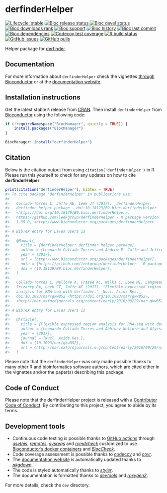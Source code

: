 
<!-- README.md is generated from README.Rmd. Please edit that file -->

# derfinderHelper

<!-- badges: start -->

[![Lifecycle:
stable](https://img.shields.io/badge/lifecycle-stable-brightgreen.svg)](https://lifecycle.r-lib.org/articles/stages.html#stable)
[![Bioc release
status](http://www.bioconductor.org/shields/build/release/bioc/derfinderHelper.svg)](https://bioconductor.org/checkResults/release/bioc-LATEST/derfinderHelper)
[![Bioc devel
status](http://www.bioconductor.org/shields/build/devel/bioc/derfinderHelper.svg)](https://bioconductor.org/checkResults/devel/bioc-LATEST/derfinderHelper)
[![Bioc downloads
rank](https://bioconductor.org/shields/downloads/release/derfinderHelper.svg)](http://bioconductor.org/packages/stats/bioc/derfinderHelper/)
[![Bioc
support](https://bioconductor.org/shields/posts/derfinderHelper.svg)](https://support.bioconductor.org/tag/derfinderHelper)
[![Bioc
history](https://bioconductor.org/shields/years-in-bioc/derfinderHelper.svg)](https://bioconductor.org/packages/release/bioc/html/derfinderHelper.html#since)
[![Bioc last
commit](https://bioconductor.org/shields/lastcommit/devel/bioc/derfinderHelper.svg)](http://bioconductor.org/checkResults/devel/bioc-LATEST/derfinderHelper/)
[![Bioc
dependencies](https://bioconductor.org/shields/dependencies/release/derfinderHelper.svg)](https://bioconductor.org/packages/release/bioc/html/derfinderHelper.html#since)
[![Codecov test
coverage](https://codecov.io/gh/leekgroup/derfinderHelper/branch/devel/graph/badge.svg)](https://codecov.io/gh/leekgroup/derfinderHelper?branch=devel)
[![R build
status](https://github.com/leekgroup/derfinderHelper/actions/workflows/check-bioc.yml/badge.svg)](https://github.com/leekgroup/derfinderHelper/actions/workflows/check-bioc.yml)
[![GitHub
issues](https://img.shields.io/github/issues/leekgroup/derfinderHelper)](https://github.com/leekgroup/derfinderHelper/issues)
[![GitHub
pulls](https://img.shields.io/github/issues-pr/leekgroup/derfinderHelper)](https://github.com/leekgroup/derfinderHelper/pulls)
<!-- badges: end -->

Helper package for
[derfinder](http://www.bioconductor.org/packages/derfinder).

## Documentation

For more information about `derfinderHelper` check the vignettes
[through Bioconductor](http://bioconductor.org/packages/derfinderHelper)
or at the [documentation
website](http://leekgroup.github.io/derfinderHelper).

## Installation instructions

Get the latest stable `R` release from
[CRAN](http://cran.r-project.org/). Then install `derfinderHelper` from
[Bioconductor](http://bioconductor.org/) using the following code:

``` r
if (!requireNamespace("BiocManager", quietly = TRUE)) {
    install.packages("BiocManager")
}

BiocManager::install("derfinderHelper")
```

## Citation

Below is the citation output from using `citation('derfinderHelper')` in
R. Please run this yourself to check for any updates on how to cite
**derfinderHelper**.

``` r
print(citation("derfinderHelper"), bibtex = TRUE)
#> To cite package 'derfinderHelper' in publications use:
#> 
#>   Collado-Torres L, Jaffe AE, Leek JT (2017). _derfinderHelper:
#>   derfinder helper package_. doi:10.18129/B9.bioc.derfinderHelper
#>   <https://doi.org/10.18129/B9.bioc.derfinderHelper>,
#>   https://github.com/leekgroup/derfinderHelper - R package version
#>   1.35.0, <http://www.bioconductor.org/packages/derfinderHelper>.
#> 
#> A BibTeX entry for LaTeX users is
#> 
#>   @Manual{,
#>     title = {derfinderHelper: derfinder helper package},
#>     author = {Leonardo Collado-Torres and Andrew E. Jaffe and Jeffrey T. Leek},
#>     year = {2017},
#>     url = {http://www.bioconductor.org/packages/derfinderHelper},
#>     note = {https://github.com/leekgroup/derfinderHelper - R package version 1.35.0},
#>     doi = {10.18129/B9.bioc.derfinderHelper},
#>   }
#> 
#>   Collado-Torres L, Nellore A, Frazee AC, Wilks C, Love MI, Langmead B,
#>   Irizarry RA, Leek JT, Jaffe AE (2017). "Flexible expressed region
#>   analysis for RNA-seq with derfinder." _Nucl. Acids Res._.
#>   doi:10.1093/nar/gkw852 <https://doi.org/10.1093/nar/gkw852>,
#>   <http://nar.oxfordjournals.org/content/early/2016/09/29/nar.gkw852>.
#> 
#> A BibTeX entry for LaTeX users is
#> 
#>   @Article{,
#>     title = {Flexible expressed region analysis for RNA-seq with derfinder},
#>     author = {Leonardo Collado-Torres and Abhinav Nellore and Alyssa C. Frazee and Christopher Wilks and Michael I. Love and Ben Langmead and Rafael A. Irizarry and Jeffrey T. Leek and Andrew E. Jaffe},
#>     year = {2017},
#>     journal = {Nucl. Acids Res.},
#>     doi = {10.1093/nar/gkw852},
#>     url = {http://nar.oxfordjournals.org/content/early/2016/09/29/nar.gkw852},
#>   }
```

Please note that the `derfinderHelper` was only made possible thanks to
many other R and bioinformatics software authors, which are cited either
in the vignettes and/or the paper(s) describing this package.

## Code of Conduct

Please note that the derfinderHelper project is released with a
[Contributor Code of
Conduct](https://contributor-covenant.org/version/2/0/CODE_OF_CONDUCT.html).
By contributing to this project, you agree to abide by its terms.

## Development tools

- Continuous code testing is possible thanks to [GitHub
  actions](https://www.tidyverse.org/blog/2020/04/usethis-1-6-0/)
  through *[usethis](https://CRAN.R-project.org/package=usethis)*,
  *[remotes](https://CRAN.R-project.org/package=remotes)*,
  *[sysreqs](https://github.com/r-hub/sysreqs)* and
  *[rcmdcheck](https://CRAN.R-project.org/package=rcmdcheck)* customized
  to use [Bioconductor’s docker
  containers](https://www.bioconductor.org/help/docker/) and
  *[BiocCheck](https://bioconductor.org/packages/3.17/BiocCheck)*.
- Code coverage assessment is possible thanks to
  [codecov](https://codecov.io/gh) and
  *[covr](https://CRAN.R-project.org/package=covr)*.
- The [documentation
  website](http://leekgroup.github.io/derfinderHelper) is automatically
  updated thanks to
  *[pkgdown](https://CRAN.R-project.org/package=pkgdown)*.
- The code is styled automatically thanks to
  *[styler](https://CRAN.R-project.org/package=styler)*.
- The documentation is formatted thanks to
  *[devtools](https://CRAN.R-project.org/package=devtools)* and
  *[roxygen2](https://CRAN.R-project.org/package=roxygen2)*.

For more details, check the `dev` directory.

